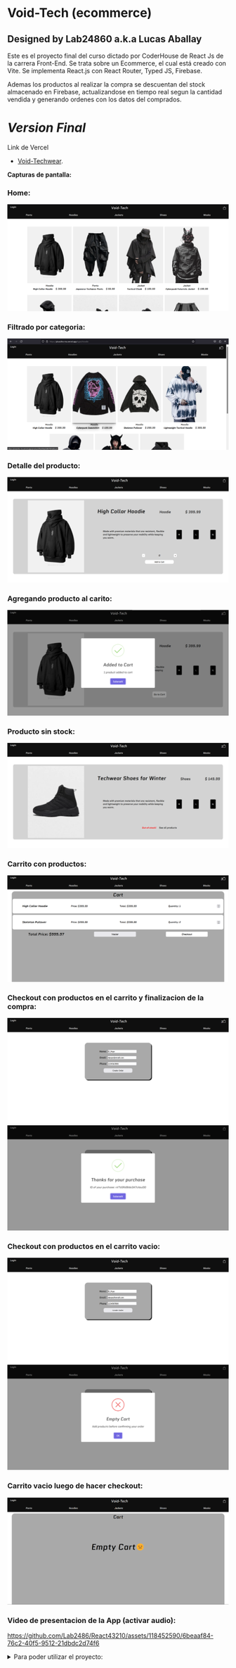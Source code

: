 # Void-Tech (ecommerce)

## Designed by Lab24860 a.k.a Lucas Aballay

Este es el proyecto final del curso dictado por CoderHouse de React Js de la carrera Front-End. Se trata sobre un Ecommerce, el cual está creado con Vite. Se implementa React.js con React Router, Typed JS, Firebase.

Ademas los productos al realizar la compra se descuentan del stock almacenado en Firebase, actualizandose en tiempo real segun la cantidad vendida y generando ordenes con los datos del comprados.

# *Version Final*

Link de Vercel
   - [Void-Techwear](https://plusultra-mu.vercel.app/).

**Capturas de pantalla:**

### Home:
![home](/src/assets/Void-inicio.png)

### Filtrado por categoria:
![home](/src/assets/Void-filtro.png)

### Detalle del producto:
![home](/src/assets/Void-detalle.png)
### Agregando producto al carito:
![home](/src/assets/Void-detalle-compra.png)
### Producto sin stock:
![home](/src/assets/Void-nostock.png)
### Carrito con productos:
![home](/src/assets/Void-cart.png)
### Checkout con productos en el carrito y finalizacion de la compra:
![home](/src/assets/checokut-cart.png)
![home](/src/assets/checkout-finalizado-correcto.png)
### Checkout con productos en el carrito vacio:
![home](/src/assets/checkout-cart-vacio.png)
![home](/src/assets/checkout-cart-vacio-error.png)
### Carrito vacio luego de hacer checkout:
![home](/src/assets/cart-vacio.png)
### Video de presentacion de la App (activar audio):
https://github.com/Lab2486/React43210/assets/118452590/6beaaf84-76c2-40f5-9512-21dbdc2d74f6


<details>

<summary>Para poder utilizar el proyecto:</summary>

## *Seguir los siguientes pasos*:


   - Clonar el repositorio de GitHub:
    `git clone https://github.com/Lab2486/React43210.git`


   - cd dentro del directorio de la carpeta:
    `cd ecommerce-react43210`


   - Instala las dependencias:
    `npm install`

   - Correr el proyecto:
    `npm run dev`



</details>








     
